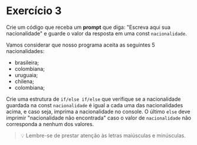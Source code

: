 # Exercício 3

Crie um código que receba um **prompt** que diga: "Escreva aqui sua nacionalidade" e guarde o valor da resposta em uma const `nacionalidade`.

Vamos considerar que nosso programa aceita as seguintes 5 nacionalidades:
- brasileira;
- colombiana;
- uruguaia;
- chilena;
- colombiana;

Crie uma estrutura de `if/else if/else` que verifique se a nacionalidade guardada na const `nacionalidade` é igual a cada uma das nacionalidades acima, e caso seja, imprima a nacionalidade no console. O último `else` deve imprimir "nacionalidade não encontrada" caso o valor de `nacionalidade` não corresponda a nenhum dos valores.

> 💡 Lembre-se de prestar atenção às letras maiúsculas e minúsculas. 

